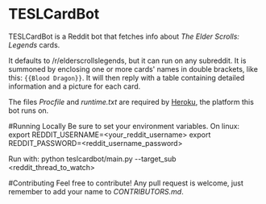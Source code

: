 # TESLCardBot
TESLCardBot is a Reddit bot that fetches info about _The Elder Scrolls: Legends_ cards.

It defaults to /r/elderscrollslegends, but it can run on any subreddit. It is summoned by enclosing one or more cards' names in double brackets, like this: `{{Blood Dragon}}`. It will then reply with a table containing detailed information and a picture for each card.

The files _Procfile_ and _runtime.txt_ are required by [Heroku](https://dashboard.heroku.com/), the platform this bot runs on.

#Running Locally
Be sure to set your environment variables. On linux:
export REDDIT_USERNAME=<your_reddit_username>
export REDDIT_PASSWORD=<reddit_username_password>

Run with:
python teslcardbot/main.py --target_sub <reddit_thread_to_watch>

#Contributing
Feel free to contribute! Any pull request is welcome, just remember to add your name to *CONTRIBUTORS.md*.
